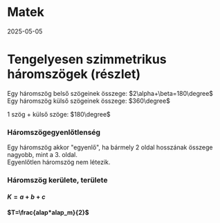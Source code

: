 # Matek
2025-05-05

# Tengelyesen szimmetrikus háromszögek (részlet)
Egy háromszög belső szögeinek összege: $2\alpha+\beta=180\degree$<br />
Egy háromszög külső szögeinek összege: $360\degree$

1 szög + külső szöge: $180\degree$

### Háromszögegyenlőtlenség
Egy háromszög akkor "egyenlő", ha bármely 2 oldal hosszának összege nagyobb, mint a 3. oldal.<br />
Egyenlőtlen háromszög nem létezik.

### Háromszög kerülete, területe
#### $K=a+b+c$<br />
#### $T=\frac{alap*alap_m}{2}$
